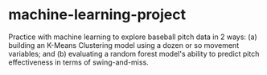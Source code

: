 # machine-learning-project
Practice with machine learning to explore baseball pitch data in 2 ways: (a) building an K-Means Clustering model using a dozen or so movement variables; and (b) evaluating a random forest model's ability to predict pitch effectiveness in terms of swing-and-miss. 
